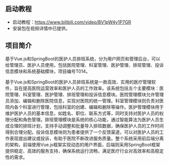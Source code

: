 ## 启动教程

- 启动教程：https://www.bilibili.com/video/BV1pW4y1P7GR
- 安装包在视频详情中已提供。

## 项目简介

基于Vue.js和SpringBoot的医护人员排班系统，分为用户网页和管理后台，可以给管理员、医护人员使用，包括医院管理、科室管理、医护管理、排班管理、投诉信息模块和系统基础模块，项目编号T014。

基于Vue.js和SpringBoot的医护人员排班系统是一款高效、实用的医疗管理软件，旨在提高医院运营效率和医护人员的工作效率。该系统包括五个主要模块：医院管理、科室管理、医护管理、排班管理和投诉信息模块。医院管理模块允许管理员添加、编辑和删除医院信息，实现对医院的统一管理。科室管理模块则负责对医院内各个科室进行管理，包括科室的创建、编辑和删除等操作。医护管理模块用于维护医护人员的基本信息，如姓名、职位、联系方式等，同时支持对医护人员的权限分配和角色管理。排班管理模块是系统的核心功能，通过智能算法为医护人员生成合理的排班计划，支持手动调整和批量导入排班数据，确保医护人员的工作时间得到合理分配。投诉信息模块则为患者提供了一个反馈渠道，可以对医护人员的工作表现提出建议或投诉，有助于医院不断改进服务质量。整个系统采用前后端分离的架构，前端使用Vue.js框架实现动态的用户界面，后端则采用SpringBoot框架提供稳定、高效的服务支持，确保系统运行流畅，满足医疗行业对高效率和高稳定性的需求。

